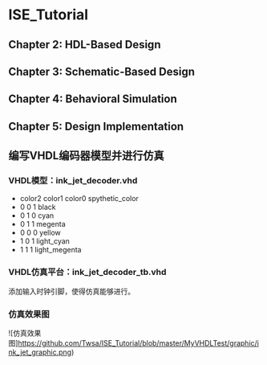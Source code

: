 # ISE_Tutorial
## Chapter 2: HDL-Based Design
## Chapter 3: Schematic-Based Design
## Chapter 4: Behavioral Simulation
## Chapter 5: Design Implementation

## 编写VHDL编码器模型并进行仿真
### VHDL模型：ink_jet_decoder.vhd  
* color2 color1 color0   spythetic_color
*   0      0       1        black
*   0      1       0        cyan
*   0      1       1        megenta
*   0      0       0        yellow
*   1      0       1        light_cyan
*   1      1       1        light_megenta
### VHDL仿真平台：ink_jet_decoder_tb.vhd
添加输入时钟引脚，使得仿真能够进行。
### 仿真效果图
![仿真效果图]https://github.com/Twsa/ISE_Tutorial/blob/master/MyVHDLTest/graphic/ink_jet_graphic.png)
